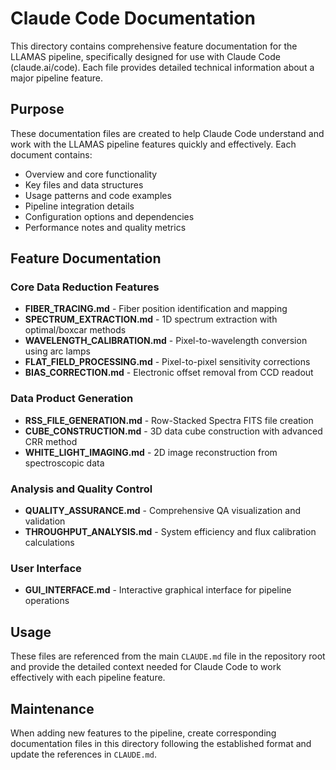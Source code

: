 # Claude Code Documentation

This directory contains comprehensive feature documentation for the LLAMAS pipeline, specifically designed for use with Claude Code (claude.ai/code). Each file provides detailed technical information about a major pipeline feature.

## Purpose

These documentation files are created to help Claude Code understand and work with the LLAMAS pipeline features quickly and effectively. Each document contains:

- Overview and core functionality
- Key files and data structures  
- Usage patterns and code examples
- Pipeline integration details
- Configuration options and dependencies
- Performance notes and quality metrics

## Feature Documentation

### Core Data Reduction Features
- **FIBER_TRACING.md** - Fiber position identification and mapping
- **SPECTRUM_EXTRACTION.md** - 1D spectrum extraction with optimal/boxcar methods
- **WAVELENGTH_CALIBRATION.md** - Pixel-to-wavelength conversion using arc lamps
- **FLAT_FIELD_PROCESSING.md** - Pixel-to-pixel sensitivity corrections
- **BIAS_CORRECTION.md** - Electronic offset removal from CCD readout

### Data Product Generation
- **RSS_FILE_GENERATION.md** - Row-Stacked Spectra FITS file creation
- **CUBE_CONSTRUCTION.md** - 3D data cube construction with advanced CRR method
- **WHITE_LIGHT_IMAGING.md** - 2D image reconstruction from spectroscopic data

### Analysis and Quality Control
- **QUALITY_ASSURANCE.md** - Comprehensive QA visualization and validation
- **THROUGHPUT_ANALYSIS.md** - System efficiency and flux calibration calculations

### User Interface
- **GUI_INTERFACE.md** - Interactive graphical interface for pipeline operations

## Usage

These files are referenced from the main `CLAUDE.md` file in the repository root and provide the detailed context needed for Claude Code to work effectively with each pipeline feature.

## Maintenance

When adding new features to the pipeline, create corresponding documentation files in this directory following the established format and update the references in `CLAUDE.md`.